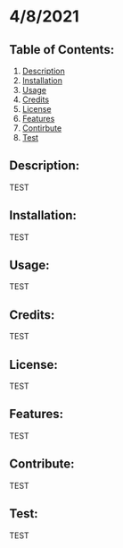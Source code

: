 # 4/8/2021

## Table of Contents:
  1. [Description](#description)
  2. [Installation](#installation)
  3. [Usage](#usage)
  4. [Credits](#credits)
  5. [License](#license)
  6. [Features](#features)
  7. [Contirbute](#contribute)
  8. [Test](#test)

## Description:
TEST

## Installation:
TEST

## Usage:
TEST

## Credits:
TEST

## License:
TEST

## Features:
TEST

## Contribute:
TEST

## Test:
TEST

